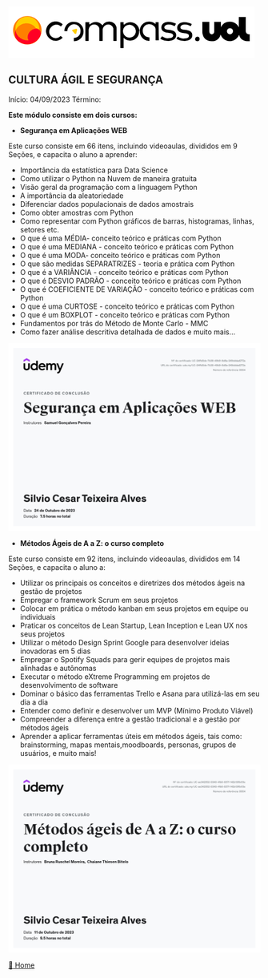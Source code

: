 ![Logo da CompassUoL](/img/Logo_CompassUOL.png)
## CULTURA ÁGIL E SEGURANÇA

Início: 04/09/2023 Término: 

**Este módulo consiste em dois cursos:**

* **Segurança em Aplicações WEB**

Este curso consiste em 66 itens, incluindo videoaulas, divididos em 9 Seções, e capacita o aluno a aprender:

* Importância da estatística para Data Science
* Como utilizar o Python na Nuvem de maneira gratuita
* Visão geral da programação com a linguagem Python
* A importância da aleatoriedade
* Diferenciar dados populacionais de dados amostrais
* Como obter amostras com Python
* Como representar com Python gráficos de barras, histogramas, linhas, setores etc.
* O que é uma MÉDIA- conceito teórico e práticas com Python
* O que é uma MEDIANA - conceito teórico e práticas com Python
* O que é uma MODA- conceito teórico e práticas com Python
* O que são medidas SEPARATRIZES - teoria e prática com Python
* O que é a VARIÂNCIA - conceito teórico e práticas com Python
* O que é DESVIO PADRÃO - conceito teórico e práticas com Python
* O que é COEFICIENTE DE VARIAÇÃO - conceito teórico e práticas com Python
* O que é uma CURTOSE - conceito teórico e práticas com Python
* O que é um BOXPLOT - conceito teórico e práticas com Python
* Fundamentos por trás do Método de Monte Carlo - MMC
* Como fazer análise descritiva detalhada de dados e muito mais...

![Certificado de Segurança WEB](/img/UC-24ffd0de-7b38-49b9-8d8a-249dddad272a.jpg)

* **Métodos Ágeis de A a Z: o curso completo**

Este curso consiste em 92 itens, incluindo videoaulas, divididos em 14 Seções, e capacita o aluno a:

* Utilizar os principais os conceitos e diretrizes dos métodos ágeis na gestão de projetos
* Empregar o framework Scrum em seus projetos
* Colocar em prática o método kanban em seus projetos em equipe ou individuais
* Praticar os conceitos de Lean Startup, Lean Inception e Lean UX nos seus projetos
* Utilizar o método Design Sprint Google para desenvolver ideias inovadoras em 5 dias
* Empregar o Spotify Squads para gerir equipes de projetos mais alinhadas e autônomas
* Executar o método eXtreme Programming em projetos de desenvolvimento de software
* Dominar o básico das ferramentas Trello e Asana para utilizá-las em seu dia a dia
* Entender como definir e desenvolver um MVP (Mínimo Produto Viável)
* Compreender a diferença entre a gestão tradicional e a gestão por métodos ágeis
* Aprender a aplicar ferramentas úteis em métodos ágeis, tais como: brainstorming, mapas mentais,moodboards, personas, grupos de usuários, e muito mais!

![Certificado de Métodos Ágeis](/img/UC-ae342052-0340-4fb6-837f-142b13f6d13e.jpg)

[:file_folder: Home](/)